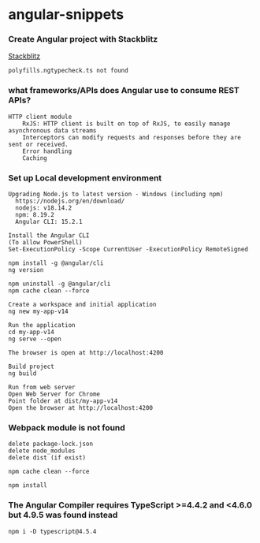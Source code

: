 # angular-snippets

### Create Angular project with Stackblitz
[Stackblitz](https://stackblitz.com/)  
    
    polyfills.ngtypecheck.ts not found
    
    
### what frameworks/APIs does Angular use to consume REST APIs?
    HTTP client module
        RxJS: HTTP client is built on top of RxJS, to easily manage asynchronous data streams
        Interceptors can modify requests and responses before they are sent or received.
        Error handling
        Caching
        
### Set up  Local development environment
    Upgrading Node.js to latest version - Windows (including npm)
      https://nodejs.org/en/download/
      nodejs: v18.14.2
      npm: 8.19.2
      Angular CLI: 15.2.1
      
    Install the Angular CLI
    (To allow PowerShell)
    Set-ExecutionPolicy -Scope CurrentUser -ExecutionPolicy RemoteSigned
    
    npm install -g @angular/cli
    ng version
    
    npm uninstall -g @angular/cli
    npm cache clean --force

    Create a workspace and initial application
    ng new my-app-v14
    
    Run the application
    cd my-app-v14
    ng serve --open

    The browser is open at http://localhost:4200
    
    Build project
    ng build
    
    Run from web server
    Open Web Server for Chrome
    Point folder at dist/my-app-v14
    Open the browser at http://localhost:4200
    
### Webpack module is not found
    delete package-lock.json
    delete node_modules
    delete dist (if exist)

    npm cache clean --force

    npm install
### The Angular Compiler requires TypeScript >=4.4.2 and <4.6.0 but 4.9.5 was found instead
    npm i -D typescript@4.5.4
    
